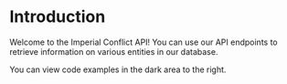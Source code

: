 # Introduction

Welcome to the Imperial Conflict API!  You can use our API endpoints to retrieve information on various entities in our database.

You can view code examples in the dark area to the right.
